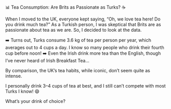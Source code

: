 📊 Tea Consumption: Are Brits as Passionate as Turks? ☕

When I moved to the UK, everyone kept saying, “Oh, we love tea here! Do you drink much tea?” As a Turkish person, I was skeptical that Brits are as passionate about tea as we are. So, I decided to look at the data.

➡️ Turns out, Turks consume 3.6 kg of tea per person per year, which averages out to 4 cups a day. I know so many people who drink their fourth cup before noon!
➡️ Even the Irish drink more tea than the English, though I’ve never heard of Irish Breakfast Tea...

By comparison, the UK’s tea habits, while iconic, don’t seem quite as intense.

I personally drink 3–4 cups of tea at best, and I still can’t compete with most Turks I know! 😄

What’s your drink of choice?
